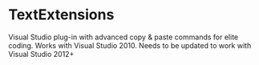 TextExtensions
==============

Visual Studio plug-in with advanced copy &amp; paste commands for elite coding. Works with Visual Studio 2010. Needs to be updated to work with Visual Studio 2012+
